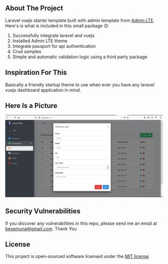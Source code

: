 
## About The Project

Laravel vuejs starter template built with admin template from [Admin LTE](htps://adminlte.io).
Here's is what is included in this small package 😊
1. Successfully integrate laravel and vuejs
2. Installed Admin LTE theme
3. Integrate passport for api authentication
4. Crud samples 
5. Simple and automatic validation logic using a third party package

## Inspiration For This

Basically a friendly startup theme to use when ever you have any laravel vuejs dashboard
application in mind.

## Here Is a Picture

![Screenshot](screenshots/1.png)


## Security Vulnerabilities

If you discover any vulnerabilities in this repo, please send me an email at [besemuna@gmail.com](mailto:besemuna@gmail.com). Thank You

## License

This project is open-sourced software licensed under the [MIT license](https://opensource.org/licenses/MIT).
